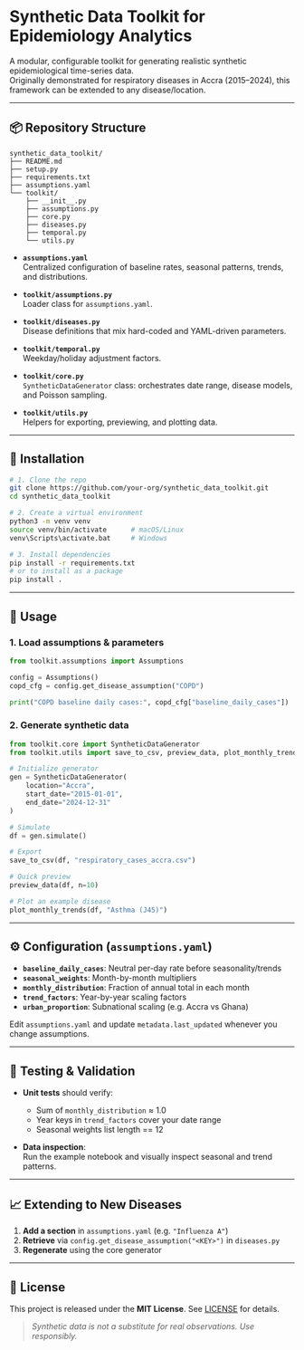 # Synthetic Data Toolkit for Epidemiology Analytics

A modular, configurable toolkit for generating realistic synthetic epidemiological time-series data.  
Originally demonstrated for respiratory diseases in Accra (2015–2024), this framework can be extended to any disease/location.

---

## 📦 Repository Structure

```
synthetic_data_toolkit/
├── README.md
├── setup.py
├── requirements.txt
├── assumptions.yaml
└── toolkit/
    ├── __init__.py
    ├── assumptions.py
    ├── core.py
    ├── diseases.py
    ├── temporal.py
    └── utils.py
```

- **`assumptions.yaml`**  
  Centralized configuration of baseline rates, seasonal patterns, trends, and distributions.

- **`toolkit/assumptions.py`**  
  Loader class for `assumptions.yaml`.

- **`toolkit/diseases.py`**  
  Disease definitions that mix hard-coded and YAML-driven parameters.

- **`toolkit/temporal.py`**  
  Weekday/holiday adjustment factors.

- **`toolkit/core.py`**  
  `SyntheticDataGenerator` class: orchestrates date range, disease models, and Poisson sampling.

- **`toolkit/utils.py`**  
  Helpers for exporting, previewing, and plotting data.

---

## 🚀 Installation

```bash
# 1. Clone the repo
git clone https://github.com/your-org/synthetic_data_toolkit.git
cd synthetic_data_toolkit

# 2. Create a virtual environment
python3 -m venv venv
source venv/bin/activate      # macOS/Linux
venv\Scripts\activate.bat     # Windows

# 3. Install dependencies
pip install -r requirements.txt
# or to install as a package
pip install .
```

---

## 🔧 Usage

### 1. Load assumptions & parameters

```python
from toolkit.assumptions import Assumptions

config = Assumptions()
copd_cfg = config.get_disease_assumption("COPD")

print("COPD baseline daily cases:", copd_cfg["baseline_daily_cases"])
```

### 2. Generate synthetic data

```python
from toolkit.core import SyntheticDataGenerator
from toolkit.utils import save_to_csv, preview_data, plot_monthly_trends

# Initialize generator
gen = SyntheticDataGenerator(
    location="Accra",
    start_date="2015-01-01",
    end_date="2024-12-31"
)

# Simulate
df = gen.simulate()

# Export
save_to_csv(df, "respiratory_cases_accra.csv")

# Quick preview
preview_data(df, n=10)

# Plot an example disease
plot_monthly_trends(df, "Asthma (J45)")
```

---

## ⚙️ Configuration (`assumptions.yaml`)

- **`baseline_daily_cases`**: Neutral per-day rate before seasonality/trends  
- **`seasonal_weights`**: Month-by-month multipliers  
- **`monthly_distribution`**: Fraction of annual total in each month  
- **`trend_factors`**: Year-by-year scaling factors  
- **`urban_proportion`**: Subnational scaling (e.g. Accra vs Ghana)

Edit `assumptions.yaml` and update `metadata.last_updated` whenever you change assumptions.

---

## 🧪 Testing & Validation

- **Unit tests** should verify:  
  - Sum of `monthly_distribution` ≈ 1.0  
  - Year keys in `trend_factors` cover your date range  
  - Seasonal weights list length == 12  

- **Data inspection**:  
  Run the example notebook and visually inspect seasonal and trend patterns.

---

## 📈 Extending to New Diseases

1. **Add a section** in `assumptions.yaml` (e.g. `"Influenza A"`)  
2. **Retrieve** via `config.get_disease_assumption("<KEY>")` in `diseases.py`  
3. **Regenerate** using the core generator

---

## 📜 License

This project is released under the **MIT License**. See [LICENSE](LICENSE) for details.

> _Synthetic data is not a substitute for real observations. Use responsibly._